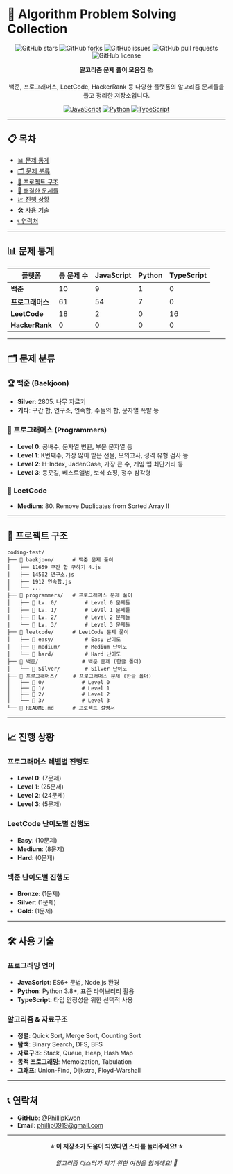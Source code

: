 # 🚀 Algorithm Problem Solving Collection

<div align="center">

![GitHub stars](https://img.shields.io/github/stars/PhillipKwon/coding-test?style=social)
![GitHub forks](https://img.shields.io/github/forks/PhillipKwon/coding-test?style=social)
![GitHub issues](https://img.shields.io/github/issues/PhillipKwon/coding-test)
![GitHub pull requests](https://img.shields.io/github/issues-pr/PhillipKwon/coding-test)
![GitHub license](https://img.shields.io/github/license/PhillipKwon/coding-test)

**알고리즘 문제 풀이 모음집** 📚

백준, 프로그래머스, LeetCode, HackerRank 등 다양한 플랫폼의 알고리즘 문제들을 풀고 정리한 저장소입니다.

[![JavaScript](https://img.shields.io/badge/JavaScript-F7DF1E?style=for-the-badge&logo=javascript&logoColor=black)](https://developer.mozilla.org/en-US/docs/Web/JavaScript)
[![Python](https://img.shields.io/badge/Python-3776AB?style=for-the-badge&logo=python&logoColor=white)](https://www.python.org/)
[![TypeScript](https://img.shields.io/badge/TypeScript-007ACC?style=for-the-badge&logo=typescript&logoColor=white)](https://www.typescriptlang.org/)

</div>

---

## 📋 목차

- [📊 문제 통계](#-문제-통계)
- [🗂️ 문제 분류](#️-문제-분류)
- [📁 프로젝트 구조](#-프로젝트-구조)
- [🎯 해결한 문제들](#-해결한-문제들)
- [📈 진행 상황](#-진행-상황)
- [🛠️ 사용 기술](#-사용-기술)
- [📞 연락처](#-연락처)

---

## 📊 문제 통계

| 플랫폼           | 총 문제 수 | JavaScript | Python | TypeScript |
| ---------------- | ---------- | ---------- | ------ | ---------- |
| **백준**         | 10          | 9          | 1      | 0          |
| **프로그래머스** | 61         | 54         | 7     | 0          |
| **LeetCode**     | 18          | 2          | 0      | 16          |
| **HackerRank**   | 0          | 0          | 0      | 0          |
---

## 🗂️ 문제 분류

### 🏆 백준 (Baekjoon)

- **Silver**: 2805. 나무 자르기
- **기타**: 구간 합, 연구소, 연속합, 수들의 합, 문자열 폭발 등

### 💼 프로그래머스 (Programmers)

- **Level 0**: 공배수, 문자열 변환, 부분 문자열 등
- **Level 1**: K번째수, 가장 많이 받은 선물, 모의고사, 성격 유형 검사 등
- **Level 2**: H-Index, JadenCase, 가장 큰 수, 게임 맵 최단거리 등
- **Level 3**: 등굣길, 베스트앨범, 보석 쇼핑, 정수 삼각형

### 🌟 LeetCode

- **Medium**: 80. Remove Duplicates from Sorted Array II

---

## 📁 프로젝트 구조

```
coding-test/
├── 📁 baekjoon/      # 백준 문제 풀이
│   ├── 11659 구간 합 구하기 4.js
│   ├── 14502 연구소.js
│   ├── 1912 연속합.js
│   └── ...
├── 📁 programmers/   # 프로그래머스 문제 풀이
│   ├── 📁 Lv. 0/         # Level 0 문제들
│   ├── 📁 Lv. 1/         # Level 1 문제들
│   ├── 📁 Lv. 2/         # Level 2 문제들
│   └── 📁 Lv. 3/         # Level 3 문제들
├── 📁 leetcode/      # LeetCode 문제 풀이
│   ├── 📁 easy/          # Easy 난이도
│   ├── 📁 medium/        # Medium 난이도
│   └── 📁 hard/          # Hard 난이도
├── 📁 백준/              # 백준 문제 (한글 폴더)
│   └── 📁 Silver/        # Silver 난이도
├── 📁 프로그래머스/     # 프로그래머스 문제 (한글 폴더)
│   ├── 📁 0/            # Level 0
│   ├── 📁 1/            # Level 1
│   ├── 📁 2/            # Level 2
│   └── 📁 3/            # Level 3
└── 📄 README.md      # 프로젝트 설명서
```

---

## 📈 진행 상황

### 프로그래머스 레벨별 진행도
- **Level 0**: (7문제)
- **Level 1**: (25문제)  
- **Level 2**: (24문제)
- **Level 3**: (5문제)

### LeetCode 난이도별 진행도
- **Easy**: (10문제)
- **Medium**: (8문제)
- **Hard**: (0문제)

### 백준 난이도별 진행도
- **Bronze**: (1문제)
- **Silver**: (1문제)
- **Gold**: (1문제)

---

## 🛠️ 사용 기술

### 프로그래밍 언어

- **JavaScript**: ES6+ 문법, Node.js 환경
- **Python**: Python 3.8+, 표준 라이브러리 활용
- **TypeScript**: 타입 안정성을 위한 선택적 사용

### 알고리즘 & 자료구조

- **정렬**: Quick Sort, Merge Sort, Counting Sort
- **탐색**: Binary Search, DFS, BFS
- **자료구조**: Stack, Queue, Heap, Hash Map
- **동적 프로그래밍**: Memoization, Tabulation
- **그래프**: Union-Find, Dijkstra, Floyd-Warshall

---

## 📞 연락처

- **GitHub**: [@PhillipKwon](https://github.com/PhillipKwon)
- **Email**: phillip0919@gmail.com

---

<div align="center">

**⭐ 이 저장소가 도움이 되었다면 스타를 눌러주세요! ⭐**

_알고리즘 마스터가 되기 위한 여정을 함께해요! 🚀_

</div>
